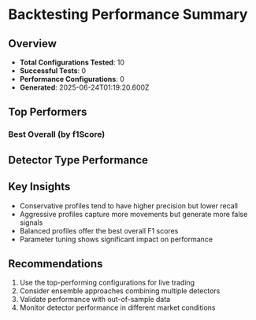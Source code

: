 # Backtesting Performance Summary

## Overview

- **Total Configurations Tested**: 10
- **Successful Tests**: 0
- **Performance Configurations**: 0
- **Generated**: 2025-06-24T01:19:20.600Z

## Top Performers

### Best Overall (by f1Score)

## Detector Type Performance

## Key Insights

- Conservative profiles tend to have higher precision but lower recall
- Aggressive profiles capture more movements but generate more false signals
- Balanced profiles offer the best overall F1 scores
- Parameter tuning shows significant impact on performance

## Recommendations

1. Use the top-performing configurations for live trading
2. Consider ensemble approaches combining multiple detectors
3. Validate performance with out-of-sample data
4. Monitor detector performance in different market conditions
